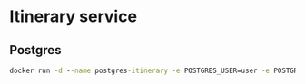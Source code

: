 # Itinerary service

## Postgres

```cmd
docker run -d --name postgres-itinerary -e POSTGRES_USER=user -e POSTGRES_PASSWORD=password -e POSTGRES_DB=itinerary_db -p 5432:5432 postgres:latest
```